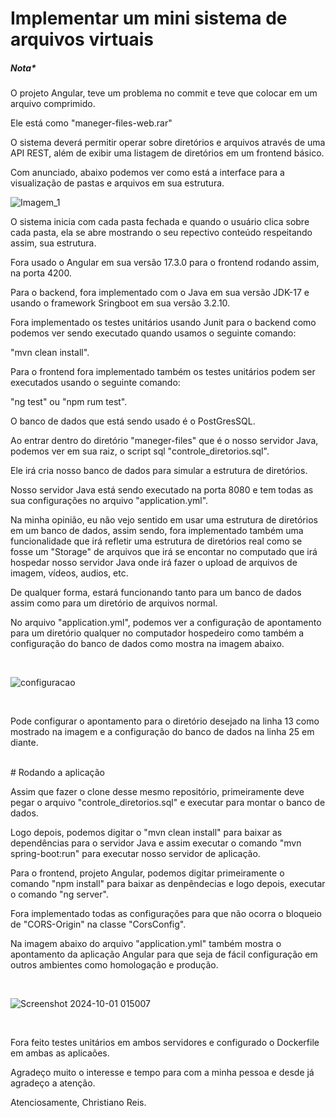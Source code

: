 # Implementar um mini sistema de arquivos virtuais

<h5>Nota*</h5>
<p>O projeto Angular, teve um problema no commit e teve que colocar em um arquivo comprimido.</p>
<p>Ele está como "maneger-files-web.rar"</p>

<p>O sistema deverá permitir operar sobre diretórios e arquivos através de uma API REST, além de exibir uma listagem de diretórios em um frontend básico.</p>
<p>Com anunciado, abaixo podemos ver como está a interface para a visualização de pastas e arquivos em sua estrutura.</p>

![Imagem_1](https://github.com/user-attachments/assets/a32f7c46-bc11-4d56-8970-fb933ce44248)

<p>O sistema inicia com cada pasta fechada e quando o usuário clica sobre cada pasta, ela se abre mostrando o seu repectivo conteúdo respeitando assim, sua estrutura.</p>
<p>Fora usado o Angular em sua versão 17.3.0 para o frontend rodando assim, na porta 4200.</p>
<p>Para o backend, fora implementado com o Java em sua versão JDK-17 e usando o framework Sringboot em sua versão 3.2.10.</p>
<p>Fora implementado os testes unitários usando Junit para o backend como podemos ver sendo executado quando usamos o seguinte comando:</p>
<p>"mvn clean install".</p>
<p>Para o frontend fora implementado também os testes unitários podem ser executados usando o seguinte comando:</p>
<p>"ng test" ou "npm rum test".</p>
<p>O banco de dados que está sendo usado é o PostGresSQL.</p>
<p>Ao entrar dentro do diretório "maneger-files" que é o nosso servidor Java, podemos ver em sua raiz, o script sql "controle_diretorios.sql".</p>
<p>Ele irá cria nosso banco de dados para simular a estrutura de diretórios.</p>
<p>Nosso servidor Java está sendo executado na porta 8080 e tem todas as sua configurações no arquivo "application.yml".</p>
<p>Na minha opinião, eu não vejo sentido em usar uma estrutura de diretórios em um banco de dados, assim sendo, fora implementado também uma funcionalidade que irá refletir uma estrutura de diretórios real como se fosse um "Storage" de arquivos que irá se encontar no computado que irá hospedar nosso servidor Java onde irá fazer o upload de arquivos de imagem, vídeos, audios, etc.</p>
<p>De qualquer forma, estará funcionando tanto para um banco de dados assim como para um diretório de arquivos normal.</p>
<p>No arquivo  "application.yml", podemos ver a configuração de apontamento para um diretório qualquer no computador hospedeiro como também a configuração do banco de dados como mostra na imagem abaixo.</p>
<br>

![configuracao](https://github.com/user-attachments/assets/0b12ddb9-916b-486b-98c0-086cbefd0166)

<br>
<p>Pode configurar o apontamento para o diretório desejado na linha 13 como mostrado na imagem e a configuração do banco de dados na linha 25 em diante.</p>
<br>
# Rodando a aplicação
<br>
<p>Assim que fazer o clone desse mesmo repositório, primeiramente deve pegar o arquivo "controle_diretorios.sql" e executar para montar o banco de dados.</p>
<p>Logo depois, podemos digitar o "mvn clean install" para baixar as dependências para o servidor Java e assim executar o comando "mvn spring-boot:run" para executar nosso servidor de aplicação.</p>
<p>Para o frontend, projeto Angular, podemos digitar primeiramente o comando "npm install" para baixar as denpêndecias e logo depois, executar o comando "ng server".</p>
<p>Fora implementado todas as configurações para que não ocorra o bloqueio de "CORS-Origin" na classe "CorsConfig".</p>
<p>Na imagem abaixo do arquivo "application.yml" também mostra o apontamento da aplicação Angular para que seja de fácil configuração em outros ambientes como homologação e produção.</p>
<br>

 ![Screenshot 2024-10-01 015007](https://github.com/user-attachments/assets/80b19c12-9e98-4ef7-b83a-46b79cae1602)
 
<br>
<p>Fora feito testes unitários em ambos servidores e configurado o Dockerfile em ambas as aplicaões.</p>

<p>Agradeço muito o interesse e tempo para com a minha pessoa e desde já agradeço a atenção.</p>
<p>Atenciosamente, Christiano Reis.</p>


 
